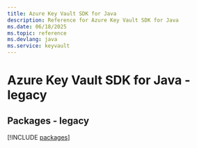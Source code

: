 ```yaml
---
title: Azure Key Vault SDK for Java
description: Reference for Azure Key Vault SDK for Java
ms.date: 06/18/2025
ms.topic: reference
ms.devlang: java
ms.service: keyvault
---
```

# Azure Key Vault SDK for Java - legacy
## Packages - legacy
[!INCLUDE [packages](key-vault-index.md)]
